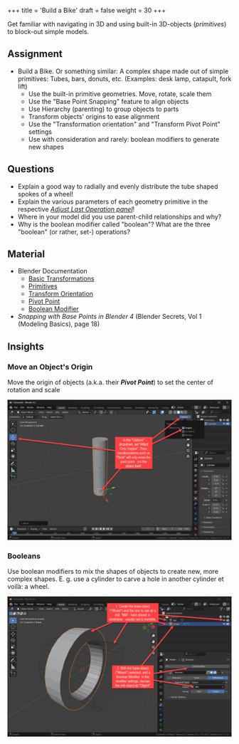 +++
title = 'Build a Bike'
draft = false
weight = 30
+++

Get familiar with navigating in 3D and using built-in 3D-objects (*primitives*) to block-out simple models.

## Assignment 

- Build a Bike. Or something similar: A complex shape made out of simple primitives: Tubes, bars, donuts, etc. (Examples: desk lamp, catapult, fork lift)
  - Use the built-in primitive geometries. Move, rotate, scale them
  - Use the "Base Point Snapping" feature to align objects
  - Use Hierarchy (parenting) to group objects to parts 
  - Transform objects' origins to ease alignment
  - Use the "Transformation orientation" and "Transform Pivot Point" settings
  - Use with consideration and rarely: boolean modifiers to generate new shapes


## Questions

- Explain a good way to radially and evenly distribute the tube shaped spokes of a wheel!
- Explain the various parameters of each geometry primitive in the respective [_Adjust Last Operation panel_](https://docs.blender.org/manual/en/latest/interface/window_system/regions.html)!
- Where in your model did you use parent-child relationships and why?
- Why is the boolean modifier called "boolean"? What are the three "boolean" (or rather, set-) operations?


## Material

- Blender Documentation
  - [Basic Transformations](https://docs.blender.org/manual/en/2.81/scene_layout/object/editing/transform/basics.html)
  - [Primitives](https://docs.blender.org/manual/en/2.81/modeling/meshes/primitives.html)
  - [Transform Orientation](https://docs.blender.org/manual/en/2.81/editors/3dview/controls/orientation.html)
  - [Pivot Point](https://docs.blender.org/manual/en/latest/editors/3dview/controls/pivot_point/index.html)
  - [Boolean Modifier](https://docs.blender.org/manual/en/2.81/modeling/modifiers/generate/booleans.html)
- _Snapping with Base Points in Blender 4_ (Blender Secrets, Vol 1 (Modeling Basics), page 18)


## Insights

### Move an Object's Origin

Move the origin of objects (a.k.a. their ***Pivot Point***) to set the center of rotation and scale

![Pivot Point](01_PivotPoint.png)


### Booleans

Use boolean modifiers to mix the shapes of objects to create new, more complex shapes. E. g. use a cylinder to carve a hole in another cylinder et voilà: a wheel.

![Boolean](02_Boolean.png)
